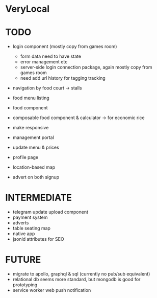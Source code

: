 # VeryLocal

# TODO
- login component (mostly copy from games room)
  - form data need to have state
  - error management etc
  - server-side login connection package, again mostly copy from games room
  - need add url history for tagging tracking
- navigation by food court -> stalls
- food menu listing
- food component
- composable food component & calculator -> for economic rice

- make responsive

- management portal
- update menu & prices
- profile page

- location-based map

- advert on both signup

# INTERMEDIATE
- telegram update upload component
- payment system
- adverts
- table seating map
- native app
- jsonld attributes for SEO

# FUTURE
- migrate to apollo, graphql & sql (currently no pub/sub equivalent)
- relational db seems more standard, but mongodb is good for prototyping
- service worker web push notification
